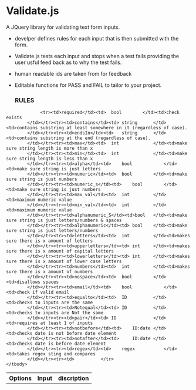 # Validate.js
A JQuery library for validating text form inputs.  

- develper defines rules for each input that is then submitted with the form. 
- Validate.js tests each input and stops when a test fails providing the user usful feed back as to why the test fails.
- human readable ids are taken from <label> for feedback 
- Editable functions for PASS and FAIL to tailor to your project.

	<H3>RULES</H3>


<table>
	<thead>
		<tr>
			<th>Options</th>
			<th>Input</th>
			<th>discription</th>
		</tr>
	</thead>
	<tbody>
		<tr>
			
				 <tr><td>required</td><td>	bool		</td><td>check exists	
			</td></tr><tr><td>contains</td><td>	string		</td><td>contains substring at least somewhere in it (regardless of case). 	
			</td></tr><tr><td>endsIn</td><td>	string		</td><td>contains substring at the end (regardless of case). 	
			</td></tr><tr><td>max</td><td>	int				</td><td>make sure string length is more than x	
			</td></tr><tr><td>min</td><td>	int				</td><td>make sure string length is less than x
			</td></tr><tr><td>alpha</td><td>	bool			</td><td>make sure string is just letters 
			</td></tr><tr><td>numeric</td><td>	bool		</td><td>make sure string is just numbers 
			</td></tr><tr><td>numeric_s</td><td>	bool		</td><td>make sure string is just numbers 
			</td></tr><tr><td>max_val</td><td>	int			</td><td>maximum numeric value
			</td></tr><tr><td>min_val</td><td>	int			</td><td>maximum numeric value
			</td></tr><tr><td>alphanumeric_S</td><td>bool	</td><td>make sure string is just letters/numbers & spaces
			</td></tr><tr><td>alphanumeric</td><td>	bool	</td><td>make sure string is just letters/numbers 
			</td></tr><tr><td>letters</td><td>	int			</td><td>makes sure there is x amount of letters
			</td></tr><tr><td>upperletters</td><td>	int		</td><td>makes sure there is x amount of capital letters
			</td></tr><tr><td>lowerletters</td><td>	int		</td><td>makes sure there is x amount of lower case letters
			</td></tr><tr><td>numbers</td><td>	int	     	</td><td>makes sure there is x amount of numbers
			</td></tr><tr><td>nospace</td><td>	bool	 	</td><td>disallows spaces 
			</td></tr><tr><td>email</td><td>	bool	 		</td><td>check if valid email
			</td></tr><tr><td>equalto</td><td>	ID 	 		</td><td>checks to inputs are the same
			</td></tr><tr><td>Notequal</td><td>	ID 	 		</td><td>checks to inputs are Not the same
			</td></tr><tr><td>pair</td><td>	ID				</td><td>requires at least 1 of inputs 
			</td></tr><tr><td>notbefore</td><td> 	ID:date	</td><td>checks date is not before date element		
			</td></tr><tr><td>notafter</td><td>  	ID:date	</td><td>checks date is before date element
			</td></tr><tr><td>regex</td><td>	regex	 		</td><td>takes regex sting and compares		
			</td></tr><tr><td>			</tr>
	</tbody>
</table>





